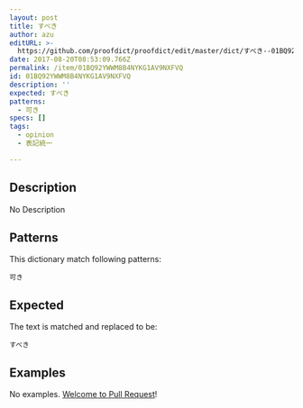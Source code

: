 ```yaml
---
layout: post
title: すべき
author: azu
editURL: >-
  https://github.com/proofdict/proofdict/edit/master/dict/すべき--01BQ92YWWM8B4NYKG1AV9NXFVQ.yml
date: 2017-08-20T08:53:09.766Z
permalink: /item/01BQ92YWWM8B4NYKG1AV9NXFVQ
id: 01BQ92YWWM8B4NYKG1AV9NXFVQ
description: ''
expected: すべき
patterns:
  - 可き
specs: []
tags:
  - opinion
  - 表記統一

---
```


## Description

No Description 

## Patterns

This dictionary match following patterns:

    可き

## Expected

The text is matched and replaced to be:

    すべき

## Examples

No examples. [Welcome to Pull Request](https://github.com/proofdict/proofdict/edit/master/dict/すべき--01BQ92YWWM8B4NYKG1AV9NXFVQ.yml)!
